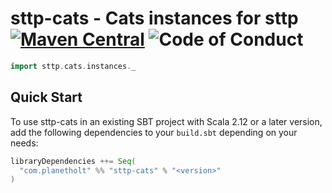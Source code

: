 # sttp-cats - Cats instances for sttp [![Maven Central](https://maven-badges.herokuapp.com/maven-central/com.planetholt/sttp-cats_2.13/badge.svg)](https://maven-badges.herokuapp.com/maven-central/com.planetholt/sttp-cats_2.13) ![Code of Conduct](https://img.shields.io/badge/Code%20of%20Conduct-Scala-blue.svg)

```scala
import sttp.cats.instances._
```

## Quick Start

To use sttp-cats in an existing SBT project with Scala 2.12 or a later version, add the following dependencies to your
`build.sbt` depending on your needs:

```scala
libraryDependencies ++= Seq(
  "com.planetholt" %% "sttp-cats" % "<version>"
)
```
